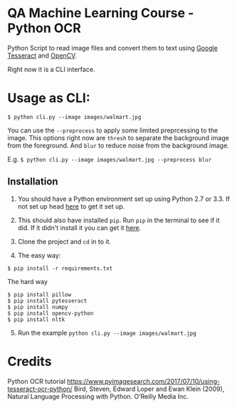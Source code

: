 # QA Machine Learning Course -  Python OCR

Python Script to read image files and convert them to text using [Google Tesseract](https://github.com/tesseract-ocr/tesseract) and [OpenCV](https://docs.opencv.org/trunk/index.html).

Right now it is a CLI interface. 

# Usage as CLI:

`$ python cli.py --image images/walmart.jpg`

You can use the `--preprocess` to apply some limited preprcessing to the image. This options right now are `thresh` to separate the background image from the foreground. And `blur` to reduce noise from the background image.

E.g. `$ python cli.py --image images/walmart.jpg --preprocess blur`

## Installation 

1. You should have a Python environment set up using Python 2.7 or 3.3. If not set up head [here](https://www.python.org/downloads/) to get it set up.

2. This should also have installed `pip`. Run `pip` in the terminal to see if it did. If it didn't install it you can get it [here](https://www.makeuseof.com/tag/install-pip-for-python/).

3. Clone the project and `cd` in to it. 

4. The easy way:

```
$ pip install -r requirements.txt
```

The hard way
```
$ pip install pillow
$ pip install pytesseract
$ pip install numpy
$ pip install opencv-python
$ pip install nltk
```

5. Run the example `python cli.py --image images/walmart.jpg`

# Credits

Python OCR tutorial https://www.pyimagesearch.com/2017/07/10/using-tesseract-ocr-python/
Bird, Steven, Edward Loper and Ewan Klein (2009), Natural Language Processing with Python. O’Reilly Media Inc.

